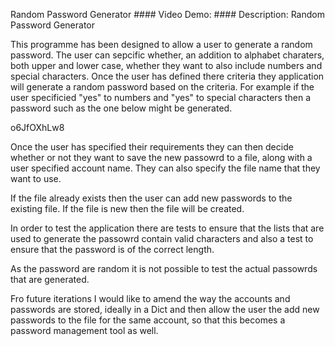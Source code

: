 Random Password Generator
    #### Video Demo:  <URL HERE>
    #### Description: Random Password Generator

This programme has been designed to allow a user to generate a random password.  The user can sepcific whether, an addition to alphabet charaters, both upper and lower case, whether they want to also include numbers and special characters.
Once the user has defined there criteria they application will generate a random password based on the criteria.
For example if the user specificied "yes" to numbers and "yes" to special characters then a password such as the one below might be generated.

o6JfOXhLw8

Once the user has specified their requirements they can then decide whether or not they want to save the new passowrd to a file, along with a user specified account name.  They can also specify the file name that they want to use.

If the file already exists then the user can add new passwords to the existing file.  If the file is new then the file will be created.

In order to test the application there are tests to ensure that the lists that are used to generate the passowrd contain valid characters and also a test to ensure that the password is of the correct length.

As the password are random it is not possible to test the actual passowrds that are generated.

Fro future iterations I would like to amend the way the accounts and passwords are stored, ideally in a Dict and then allow the user the add new passwords to the file for the same account, so that this becomes a password management tool as well.